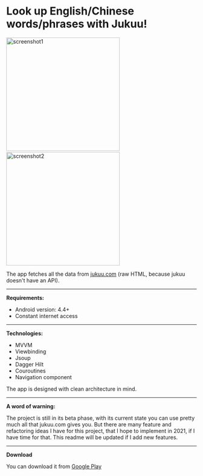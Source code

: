 # Look up English/Chinese words/phrases with Jukuu!

<img src="https://user-images.githubusercontent.com/49668442/103409026-7b8e4b80-4b97-11eb-8e68-47eef6856023.jpg" alt="screenshot1" width="300"/>&nbsp;&nbsp;&nbsp;&nbsp;&nbsp;&nbsp;&nbsp;&nbsp;&nbsp;<img src="https://user-images.githubusercontent.com/49668442/103409053-9b257400-4b97-11eb-81c4-28dc9cee060d.jpg" alt="screenshot2" width="300"/>

The app fetches all the data from [jukuu.com](http://www.jukuu.com) (raw HTML, because jukuu doesn't have an API).

-----
**Requirements:** 

* Android version: 4.4+
* Constant internet access

----
**Technologies:**

* MVVM
* Viewbinding
* Jsoup
* Dagger Hilt
* Couroutines
* Navigation component

The app is designed with clean architecture in mind.

-----
**A word of warning:**

The project is still in its beta phase, with its current state you can use pretty much all that jukuu.com gives you. But there are many feature and refactoring ideas I have for this project, that I hope to implement in 2021, if I have time for that. This readme will be updated if I add new features.

------
**Download**

You can download it from [Google Play](https://play.google.com/store/apps/details?id=net.chineseguide.jukuu)
